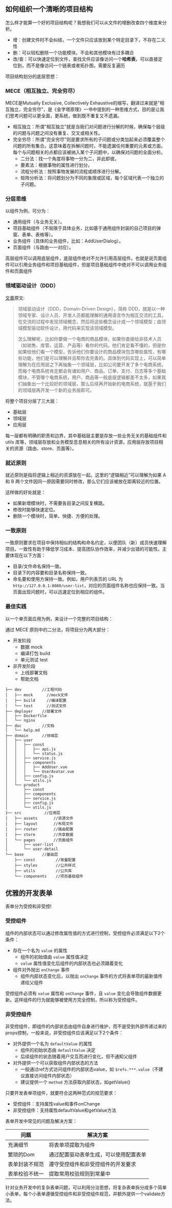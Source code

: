 ## 如何组织一个清晰的项目结构

怎么样才能算一个好的项目结构呢？我想我们可以从文件的增删改查四个维度来分析。

- 增：创建文件时不会纠结，一个文件只应该放到某个特定目录下，不存在二义性
- 删：可以轻松删除一个功能模块，不会和其他模块有过多耦合
- 改/查：可以快速定位到文件，查找文件应该像访问一个**哈希表**，可以直接定位到，而不是像访问一个链表或者拓扑图，需要反复遍历

项目结构划分的底层思想：

### MECE（相互独立、完全穷尽）

MECE是Mutually Exclusive, Collectively Exhaustive的缩写，翻译过来就是"相互独立，完全穷尽"，是《金字塔原理》一书中提到的一种思维方式，目的是让我们思考问题可以更全面，更系统，做到既不重复又不遗漏。

- 相互独立：所谓"相互独立"就是当我们对问题进行分解的时候，确保每个层级的问题与问题之间没有重复、交叉或相关性。
- 完全穷尽：所谓"完全穷尽"则是要求所有的子问题或分类加起来必须覆盖整个问题的所有集合。这意味着在拆解问题时，不能遗漏任何重要的元素或方面。每个与问题相关的点都应该被纳入某个子问题中，以确保对问题的全面分析。
  - 二分法：找一个角度将事物一分为二，非此即彼。
  - 要素法：根据事物的属性进行划分。
  - 流程分析法：按照事物发展的流程或顺序进行分解。
  - 矩阵分析法：将问题划分为不同的象限或区域，每个区域代表一个独立的子问题。



### 分层思维

以组件为例，可分为：

- 通用组件（与业务无关）。
- 项目基础组件（不局限于具体业务，比如基于通用组件封装的自己项目的弹窗、表单、表格等）。
- 业务组件（具体的业务组件，比如：AddUserDialog）。
- 页面组件（与路由一一对应）。

高层组件可以调用底层组件，底层组件绝对不允许引用高层组件。也就是说页面组件可以引用业务组件和项目基础组件，但是项目基础组件中绝对不可以调用业务组件和页面组件

### 领域驱动设计（DDD）

[文章](https://juejin.cn/book/7351005935306801188/section/7351005935348744211#heading-1)原文:

> 领域驱动设计（DDD，Domain-Driven Design），简称 DDD，就是以一种领域专家、设计人员、开发人员都能理解的通用语言作为相互交流的工具，在交流的过程中发现领域概念，然后将这些概念设计成一个领域模型；由领域模型驱动软件设计，用代码来实现该领域模型。
>
> 怎么理解呢，比如你要做一个电商的商品模块，如果你直接给非技术人员（如销售、库管、运营、产品等）看你的代码，他们肯定看不懂的，但是你如果给他们看一个模型，告诉他们你要设计的商品模块包含哪些属性，有哪些功能，他们是可以理解并且帮你去完善的。具体到代码实现上，可以简单理解为在应用层之下再抽象一个领域层，比如公司要开发了多个电商系统，而每个电商系统肯定都会有诸如用户、商品、订单、支付、日志等多个基础模块，不管哪个电商系统，用户、商品等一般底层逻辑都差不太多，如果我们抽象出一个比较好的领域层，那么后续再开始新的电商系统，就基于我们的领域层再开发一个新的业务层即可。

将整个项目分层了三大层：

- 基础层
- 领域层
- 应用层

每一层都有明确的职责和边界，其中基础层主要是存放一些业务无关的基础组件和 utils 库等，领域层存放和业务模型息息相关的所有设计资源，应用层存放项目相关的资源（路由、store、页面等）。

### 就近原则

就近原则是指将逻辑上相近的资源放在一起。这里的“逻辑相近”可以理解为如果 A 和 B 两个文件因同一原因需要同时修改，那么它们应该被放在距离较近的位置。

这样做的好处就是：

- 如果新增模块时，不需要各目录之间反复横跳。
- 修改时能够快速定位。
- 删除一个模块时，简单、快捷、方便的处理。

### 一致原则

一致原则要求在项目中保持相似的结构和命名约定，以便团队（新）成员快速理解项目。一致性有助于降低学习成本、提高团队协作效率，并减少出错的可能性。主要体现在以下方面：

- 目录/文件命名保持一致。
- 目录下的内容要和目录名称保持一致。
- 命名要和使用方保持一致。例如，用户列表页的 URL 为 `http://127.0.0.1:8080/user-list`，对应的页面组件名称也应保持一致。当页面出现问题时，可以迅速定位到相应的组件。



### 最佳实践

以一个单页面应用为例，来设计一个完整的项目结构：

通过 MECE 原则中的二分法，将项目分为两大部分：

- 开发阶段
  - 数据 mock
  - 编译打包 build
  - 单元测试 test
- 非开发阶段
  - 上线部署文档
  - 帮助文档

```tree
├── dev         //工程代码
│   ├── mock      //mock文件
│   ├── build     //编译配置
│   └── test      //测试文件 
├── deployer    //部署文件
│   ├── Dockerfile      
│   └── nginx     
├── doc         //文档
│   └── help.md     
├── domain      //领域层
│   ├── user         
│   │   ├── const          
│   │   │   ├── api.js         
│   │   │   └── status.js      
│   │   ├── service.js     
│   │   ├── components     
│   │   │   ├── AddUser.vue       
│   │   │   └── UserAvatar.vue   
│   │   ├── config.js      
│   │   └── utils.js       
│   └── product       
│       ├── const    
│       ├── components 
│       ├── service.js   
│       ├── config.js     
│       └── utils.js
├── src          //应用层
│   ├── assets       //资源文件  
│   ├── layout       //布局文件  
│   ├── router       //路由配置  
│   ├── store        //共享数据  
│   └── pages        //页面组件
│       ├── user-list   
│       └── user-detail
└── base        //基础层
    ├── const         //常量配置
    ├── styles        //公共样式
    ├── utils         //公共库
    └── components    //项目基础组件
```



## 优雅的开发表单

表单分为受控和非受控!

### 受控组件

组件的内部状态可以通过修改属性值的方式进行控制，受控组件必须满足以下2个条件：

- 存在一个名为 `value` 的属性
  - 组件的初始值由 `value` 属性值决定
  - `value` 属性值变化后组件的内部状态也必须跟着变化
- 组件对外抛出 `onChange` 事件
  - 组件内部状态变化后，以抛出 `onChange` 事件的方式将表单项的最新值传递给父组件

受控组件必须有 `value` 属性和 `onChange` 事件，且 `value` 变化会导致组件数据更新。这样组件的行为就能够被使用方完全控制，所以称为受控组件。

### 非受控组件

非受控组件，即组件的内部状态由组件自身进行维护，而不是受到外部传递过来的props控制，一般来说，非受控组件应该满足以下2个条件：

- 对外提供一个名为 `defaultValue` 的属性
  - 组件的初始状态由 `defaultValue` 决定
  - 后续组件的状态随着用户交互而进行变化，但不通知父组件
- 对外提供一个可以获取组件内部状态的方法
  - 一般通过ref方式访问组件的内部状态value，如 `$refs.***.value`（不建议直接访问组件内部状态）
  - 建议提供一个 `method` 方法获取内部状态，如getValue()

只要开发表单项组件，就要符合这两种范式的规范要求：

- 受控组件：支持属性value和事件onChange
- 非受控组件：支持属性defaultValue和getValue方法

表单开发中常见的问题及解决方案：

| 问题           | 解决方案                               |
| -------------- | -------------------------------------- |
| 充满细节       | 将表单项提取为组件                     |
| 繁琐的Dom      | 通过配置驱动表单生成，可以使用配置表单 |
| 表单封装不规范 | 遵守受控组件和非受控组件的开发要求     |
| 表单校验不统一 | 提取常用校验规则到常量中               |

针对业务开发中的复杂表单问题，可以利用分治思想，将复杂表单拆分成多个简单小表单，每个小表单遵循受控组件和非受控组件规范，并额外提供一个validate方法。
